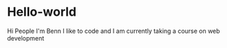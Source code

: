 # Hello-world
Hi People
I'm Benn I like to code and I am currently taking a course on web development
